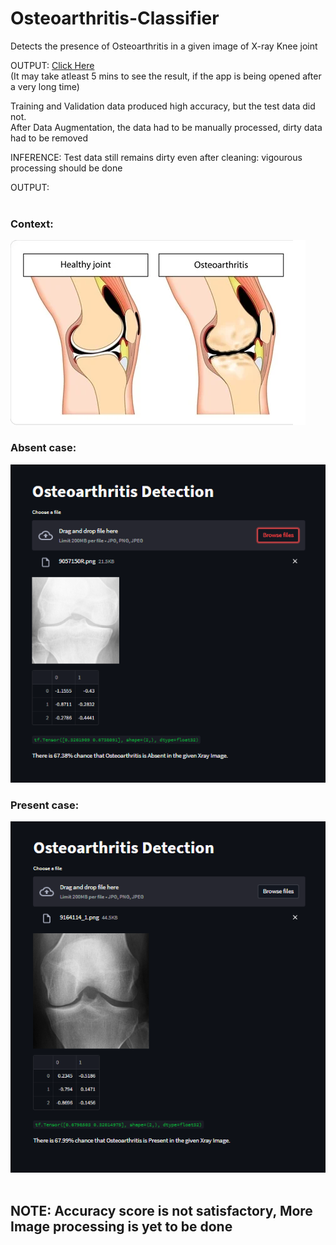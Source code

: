 # Osteoarthritis-Classifier
Detects the presence of Osteoarthritis in a given image of X-ray Knee joint

OUTPUT: <a href="https://sanjay-906-osteoarthritis-classifier-interface-ohb4cl.streamlit.app/" target="_blank">Click Here</a>
<br>(It may take atleast 5 mins to see the result, if the app is being opened after a very long time)

Training and Validation data produced high accuracy, but the test data did not.<br>
After Data Augmentation, the data had to be manually processed, dirty data had to be removed<br>


INFERENCE:
Test data still remains dirty even after cleaning: vigourous processing should be done

OUTPUT:<br><br>
### Context:<br>
![context](https://raw.githubusercontent.com/sanjay-906/Osteoarthritis-Classifier/main/pictures/Context.png)<br>
### Absent case:<br>
 ![absent](https://raw.githubusercontent.com/sanjay-906/Osteoarthritis-Classifier/main/pictures/absent.png)<br>
### Present case:<br>
![present](https://raw.githubusercontent.com/sanjay-906/Osteoarthritis-Classifier/main/pictures/present.png)
<br><br>
## NOTE: Accuracy score is not satisfactory, More Image processing is yet to be done
